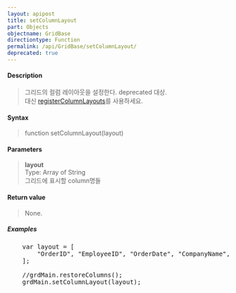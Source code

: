 ```yaml
---
layout: apipost
title: setColumnLayout
part: Objects
objectname: GridBase
directiontype: Function
permalink: /api/GridBase/setColumnLayout/
deprecated: true
---
```



#### Description

> 그리드의 컬럼 레이아웃을 설정한다.
> deprecated 대상.  
> 대신 [registerColumnLayouts](/api/GridBase/registerColumnLayouts)를 사용하세요.  

#### Syntax

> function setColumnLayout(layout)

#### Parameters

> **layout**  
> Type: Array of String  
> 그리드에 표시할 column명들   

#### Return value

> None.

##### Examples 

<pre class="prettyprint">
    var layout = [
        "OrderID", "EmployeeID", "OrderDate", "CompanyName", "CustomerID"
    ];
 
    //grdMain.restoreColumns();
    grdMain.setColumnLayout(layout);
</pre>
